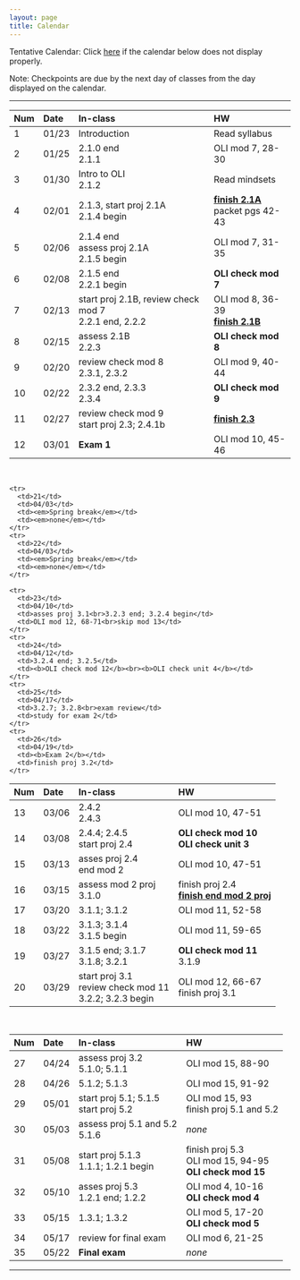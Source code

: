 ```yaml
---
layout: page
title: Calendar
---
```


Tentative Calendar: Click <a href="https://docs.google.com/spreadsheets/d/e/2PACX-1vT022VbHnMYaKa6TVzGOt__VheiVtcLL7lZKYuPL7Ehvj4lILXWH_irToqguH7JblreUjjV2p8p1ZOV/pubhtml?gid=0&single=true" target="_blank">here</a>
if the calendar below does not display properly. <br>

Note: Checkpoints are due by the next day of classes from the day displayed on the calendar.

-----

<table>
  <thead>
    <tr>
      <th align="left">Num</th>
      <th align="left">Date</th>
      <th align="left">In-class</th>
      <th align="left">HW</th>
    </tr>
  </thead>
  <tbody>
    <tr>
      <td>1</td>
      <td>01/23</td>
      <td>Introduction</td>
      <td>Read syllabus</td>
    </tr>
    <tr>
      <td>2</td>
      <td>01/25</td>
      <td>2.1.0 end<br>2.1.1</td>
      <td>OLI mod 7, 28-30</td>
    </tr>
    <tr>
      <td>3</td>
      <td>01/30</td>
      <td>Intro to OLI<br>2.1.2</td>
      <td>Read mindsets</td>
    </tr>
    <tr>
      <td>4</td>
      <td>02/01</td>
      <td>2.1.3, start proj 2.1A<br>
          2.1.4 begin</td>
      <td><b><a href="../projects/project-2-1A.pdf">finish 2.1A</a></b><br>packet pgs 42-43</td>
    </tr>
    <tr>
      <td>5</td>
      <td>02/06</td>
      <td>2.1.4 end<br>assess proj 2.1A<br>2.1.5 begin</td>
      <td>OLI mod 7, 31-35</td>
    </tr>
    <tr>
      <td>6</td>
      <td>02/08</td>
      <td>2.1.5 end<br>2.2.1 begin</td>
      <td><b>OLI check mod 7</b></td>
    </tr>
    <tr>
      <td>7</td>
      <td>02/13</td>
      <td>start proj 2.1B, review check mod 7<br>
          2.2.1 end, 2.2.2</td>
      <td>OLI mod 8, 36-39<br><b><a href="../projects/project-2-1B.pdf">finish 2.1B</a></b></td>
    </tr>
    <tr>
      <td>8</td>
      <td>02/15</td>
      <td>assess 2.1B<br>2.2.3</td>
      <td><b>OLI check mod 8</b></td>
    </tr>
    <tr>
      <td>9</td>
      <td>02/20</td>
      <td>review check mod 8<br>2.3.1, 2.3.2</td>
      <td>OLI mod 9, 40-44</td>
    </tr>
    <tr>
      <td>10</td>
      <td>02/22</td>
      <td>2.3.2 end, 2.3.3<br>2.3.4</td>
      <td><b>OLI check mod 9</b></td>
    </tr>
    <tr>
      <td>11</td>
      <td>02/27</td>
      <td>review check mod 9<br>start proj 2.3; 2.4.1b</td>
      <td><b><a href="../projects/project-2-3.pdf">finish 2.3</a></b></td>
    </tr>
    <tr>
      <td>12</td>
      <td>03/01</td>
      <td><b>Exam 1</b></td>
      <td>OLI mod 10, 45-46</td>
    </tr>
  </tbody>
</table>


<br>


<table>
  <thead>
    <tr>
      <th align="left">Num</th>
      <th align="left">Date</th>
      <th align="left">In-class</th>
      <th align="left">HW</th>
    </tr>
  </thead>
  <tbody>
    <tr>
      <td>13</td>
      <td>03/06</td>
      <td>2.4.2<br>2.4.3</td>
      <td>OLI mod 10, 47-51</td>
    </tr>
    <tr>
      <td>14</td>
      <td>03/08</td>
      <td>2.4.4; 2.4.5<br> start proj 2.4</td>
      <td><b>OLI check mod 10</b><br><b>OLI check unit 3</b></td>
    </tr>
    <tr>
      <td>15</td>
      <td>03/13</td>
      <td>asses proj 2.4<br>end mod 2</td>
      <td>OLI mod 10, 47-51</td>
    </tr>
    <tr>
      <td>16</td>
      <td>03/15</td>
      <td>assess mod 2 proj<br>3.1.0</td>
      <td>finish proj 2.4<br><b><a href="../projects/project-end-module2.pdf">finish end mod 2 proj</a></b></td>
    </tr>
    <tr>
      <td>17</td>
      <td>03/20</td>
      <td>3.1.1; 3.1.2</td>
      <td>OLI mod 11, 52-58</td>
    </tr>
    <tr>
      <td>18</td>
      <td>03/22</td>
      <td>3.1.3; 3.1.4<br>3.1.5 begin</td>
      <td>OLI mod 11, 59-65</td>
    </tr>
    <tr>
      <td>19</td>
      <td>03/27</td>
      <td>3.1.5 end; 3.1.7<br>3.1.8; 3.2.1</td>
      <td><b>OLI check mod 11</b><br>3.1.9</td>
    </tr>
    <tr>
      <td>20</td>
      <td>03/29</td>
      <td>start proj 3.1<br>
          review check mod 11<br>
      	  3.2.2; 3.2.3 begin</td>
      <td>OLI mod 12, 66-67<br>finish proj 3.1</td>
    </tr>

    <tr>
      <td>21</td>
      <td>04/03</td>
      <td><em>Spring break</em></td>
      <td><em>none</em></td>
    </tr>
    <tr>
      <td>22</td>
      <td>04/03</td>
      <td><em>Spring break</em></td>
      <td><em>none</em></td>
    </tr>

    <tr>
      <td>23</td>
      <td>04/10</td>
      <td>asses proj 3.1<br>3.2.3 end; 3.2.4 begin</td>
      <td>OLI mod 12, 68-71<br>skip mod 13</td>
    </tr>
    <tr>
      <td>24</td>
      <td>04/12</td>
      <td>3.2.4 end; 3.2.5</td>
      <td><b>OLI check mod 12</b><br><b>OLI check unit 4</b></td>
    </tr>
    <tr>
      <td>25</td>
      <td>04/17</td>
      <td>3.2.7; 3.2.8<br>exam review</td>
      <td>study for exam 2</td>
    </tr>
    <tr>
      <td>26</td>
      <td>04/19</td>
      <td><b>Exam 2</b></td>
      <td>finish proj 3.2</td>
    </tr>
  </tbody>
</table>


<br>


<table>
  <thead>
    <tr>
      <th align="left">Num</th>
      <th align="left">Date</th>
      <th align="left">In-class</th>
      <th align="left">HW</th>
    </tr>
  </thead>
  <tbody>
    <tr>
      <td>27</td>
      <td>04/24</td>
      <td>assess proj 3.2<br>5.1.0; 5.1.1</td>
      <td>OLI mod 15, 88-90</td>
    </tr>
    <tr>
      <td>28</td>
      <td>04/26</td>
      <td>5.1.2; 5.1.3</td>
      <td>OLI mod 15, 91-92</td>
    </tr>
    <tr>
      <td>29</td>
      <td>05/01</td>
      <td>start proj 5.1; 5.1.5<br>
          start proj 5.2</td>
      <td>OLI mod 15, 93<br>finish proj 5.1 and 5.2</td>
    </tr>
    <tr>
      <td>30</td>
      <td>05/03</td>
      <td>assess proj 5.1 and 5.2<br>
          5.1.6</td>
      <td><em>none</em></td>
    </tr>
    <tr>
      <td>31</td>
      <td>05/08</td>
      <td>start proj 5.1.3<br>1.1.1; 1.2.1 begin</td>
      <td>finish proj 5.3<br>OLI mod 15, 94-95<br>
          <b>OLI check mod 15</b></td>
    </tr>
    <tr>
      <td>32</td>
      <td>05/10</td>
      <td>asses proj 5.3<br>1.2.1 end; 1.2.2</td>
      <td>OLI mod 4, 10-16<br>
          <b>OLI check mod 4</b></td>
    </tr>
    <tr>
      <td>33</td>
      <td>05/15</td>
      <td>1.3.1; 1.3.2</td>
      <td>OLI mod 5, 17-20<br>
          <b>OLI check mod 5</b></td>
    </tr>
    <tr>
      <td>34</td>
      <td>05/17</td>
      <td>review for final exam</td>
      <td>OLI mod 6, 21-25</td>
    </tr>
    <tr>
      <td>35</td>
      <td>05/22</td>
      <td><b>Final exam</b></td>
      <td><em>none</em></td>
    </tr>
  </tbody>
 </table>


-----
